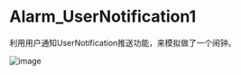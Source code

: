 # Alarm_UserNotification1
利用用户通知UserNotification推送功能，来模拟做了一个闹钟。

![image](https://github.com/Kimsswift/Alarm_UserNotification1/blob/master/Alarm_UNNotification/n01.gif)
